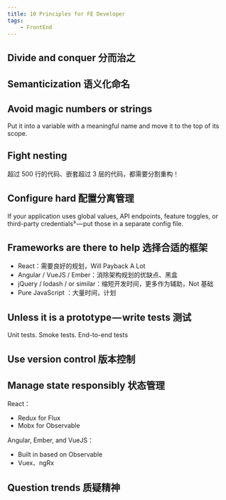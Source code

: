 ```yaml
---
title: 10 Principles for FE Developer
tags:
    - FrontEnd
---
```


## Divide and conquer 分而治之

## Semanticization 语义化命名 

## Avoid magic numbers or strings 

Put it into a variable with a meaningful name and move it to the top of its scope.

## Fight nesting

超过 500 行的代码、嵌套超过 3 层的代码，都需要分割重构！

## Configure hard 配置分离管理

If your application uses global values, API endpoints, feature toggles, or third-party credentials³ — put those in a separate config file.

## Frameworks are there to help 选择合适的框架

- React：需要良好的规划，Will Payback A Lot
- Angular / VueJS / Ember：消除架构规划的优缺点、黑盒
- jQuery / lodash / or similar：缩短开发时间，更多作为辅助，Not 基础
- Pure JavaScript ：大量时间，计划

## Unless it is a prototype — write tests 测试

Unit tests. Smoke tests. End-to-end tests

## Use version control 版本控制

## Manage state responsibly 状态管理

React：

- Redux for Flux
- Mobx for Observable

Angular, Ember, and VueJS：

- Built in based on Observable
- Vuex、ngRx

## Question trends 质疑精神